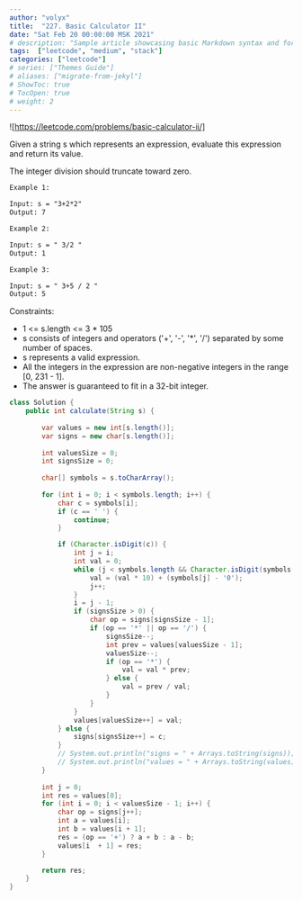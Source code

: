 ```yaml
---
author: "volyx"
title:  "227. Basic Calculator II"
date: "Sat Feb 20 00:00:00 MSK 2021"
# description: "Sample article showcasing basic Markdown syntax and formatting for HTML elements."
tags:  ["leetcode", "medium", "stack"]
categories: ["leetcode"]
# series: ["Themes Guide"]
# aliases: ["migrate-from-jekyl"]
# ShowToc: true
# TocOpen: true
# weight: 2
---
```


![https://leetcode.com/problems/basic-calculator-ii/]

Given a string s which represents an expression, evaluate this expression and return its value. 

The integer division should truncate toward zero.

```txt
Example 1:

Input: s = "3+2*2"
Output: 7

Example 2:

Input: s = " 3/2 "
Output: 1

Example 3:

Input: s = " 3+5 / 2 "
Output: 5
```

Constraints:

- 1 <= s.length <= 3 * 105
- s consists of integers and operators ('+', '-', '*', '/') separated by some number of spaces.
- s represents a valid expression.
- All the integers in the expression are non-negative integers in the range [0, 231 - 1].
- The answer is guaranteed to fit in a 32-bit integer.

```java
class Solution {
    public int calculate(String s) {
        
        var values = new int[s.length()];
        var signs = new char[s.length()];
        
        int valuesSize = 0;
        int signsSize = 0;
            
        char[] symbols = s.toCharArray();
        
        for (int i = 0; i < symbols.length; i++) {
            char c = symbols[i];
            if (c == ' ') {
    			continue;
    		}

    		if (Character.isDigit(c)) {
    			int j = i;
    			int val = 0;
    			while (j < symbols.length && Character.isDigit(symbols[j])) {
    				val = (val * 10) + (symbols[j] - '0');
                    j++;
    			}
                i = j - 1;
    			if (signsSize > 0) {
    				char op = signs[signsSize - 1];
    				if (op == '*' || op == '/') {
                        signsSize--;
    					int prev = values[valuesSize - 1];
                        valuesSize--;
    					if (op == '*') {
    						val = val * prev;
    					} else {
    						val = prev / val;
    					}
                    }
                }
    			values[valuesSize++] = val;
    		} else {
    			signs[signsSize++] = c;
    		}
            // System.out.println("signs = " + Arrays.toString(signs));
            // System.out.println("values = " + Arrays.toString(values));
    	}
        
        int j = 0;
        int res = values[0];
        for (int i = 0; i < valuesSize - 1; i++) {
            char op = signs[j++];
            int a = values[i];
			int b = values[i + 1];
            res = (op == '+') ? a + b : a - b;
            values[i  + 1] = res;
        }

    	return res;
    }
}

